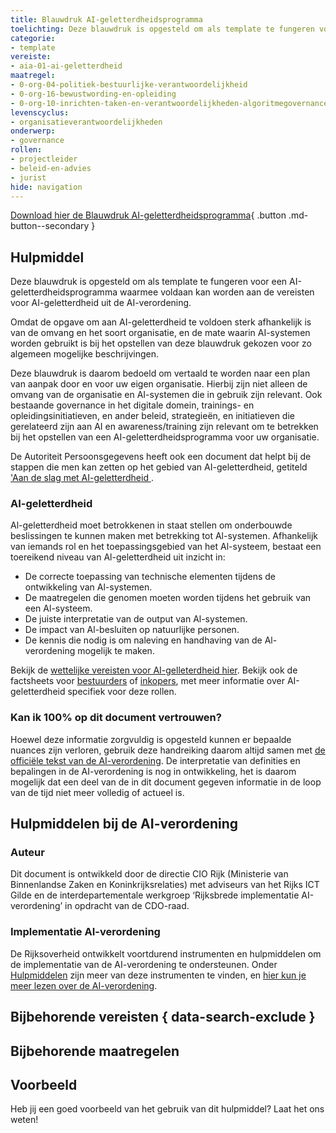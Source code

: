 ```yaml
---
title: Blauwdruk AI-geletterdheidsprogramma
toelichting: Deze blauwdruk is opgesteld om als template te fungeren voor een AI-geletterdheidsprogramma waarmee voldaan kan worden aan de vereisten voor AI-geletterdheid uit de AI-verordening.
categorie:
- template
vereiste:
- aia-01-ai-geletterdheid
maatregel:
- 0-org-04-politiek-bestuurlijke-verantwoordelijkheid
- 0-org-16-bewustwording-en-opleiding
- 0-org-10-inrichten-taken-en-verantwoordelijkheden-algoritmegovernance
levenscyclus:
- organisatieverantwoordelijkheden
onderwerp:
- governance
rollen:
- projectleider
- beleid-en-advies
- jurist
hide: navigation
---
```


<!-- tags -->

[Download hier de Blauwdruk AI-geletterdheidsprogramma](documenten/AI-Verordening_Blauwdruk_Geletterdheidsprogramma.pdf){ .button .md-button--secondary }

## Hulpmiddel
Deze blauwdruk is opgesteld om als template te fungeren voor een AI-geletterdheidsprogramma waarmee voldaan kan worden aan de vereisten voor AI-geletterdheid uit de AI-verordening.

Omdat de opgave om aan AI-geletterdheid te voldoen sterk afhankelijk is van de omvang en het soort organisatie, en de mate waarin AI-systemen worden gebruikt is bij het opstellen van deze blauwdruk gekozen voor zo algemeen mogelijke beschrijvingen.

Deze blauwdruk is daarom bedoeld om vertaald te worden naar een plan van aanpak door en voor uw eigen organisatie.
Hierbij zijn niet alleen de omvang van de organisatie en AI-systemen die in gebruik zijn relevant.
Ook bestaande governance in het digitale domein, trainings- en opleidingsinitiatieven, en ander beleid, strategieën, en initiatieven die gerelateerd zijn aan AI en awareness/training zijn relevant om te betrekken bij het opstellen van een AI-geletterdheidsprogramma voor uw organisatie.

De Autoriteit Persoonsgegevens heeft ook een document dat helpt bij de stappen die men kan zetten op het gebied van AI-geletterdheid, getiteld ['Aan de slag met AI-geletterdheid
](https://www.autoriteitpersoonsgegevens.nl/documenten/aan-de-slag-met-ai-geletterdheid).


### AI-geletterdheid
Al-geletterdheid moet betrokkenen in staat stellen om onderbouwde beslissingen te kunnen maken met betrekking tot Al-systemen.
Afhankelijk van iemands rol en het toepassingsgebied van het Al-systeem, bestaat een toereikend niveau van Al-geletterdheid uit inzicht in:

- De correcte toepassing van technische elementen tijdens de ontwikkeling van Al-systemen.
- De maatregelen die genomen moeten worden tijdens het gebruik van een Al-systeem.
- De juiste interpretatie van de output van Al-systemen.
- De impact van Al-besluiten op natuurlijke personen.
- De kennis die nodig is om naleving en handhaving van de Al-verordening mogelijk te maken.

Bekijk de [wettelijke vereisten voor AI-gelleterdheid hier](wettelijke-vereisten-AI-geletterdheid.md). Bekijk ook de factsheets voor [bestuurders](factsheet-AI-geletterdheid-bestuurders.md) of [inkopers](factsheet-AI-geletterdheid-inkopers.md), met meer informatie over AI-geletterdheid specifiek voor deze rollen.

### Kan ik 100% op dit document vertrouwen?
Hoewel deze informatie zorgvuldig is opgesteld kunnen er bepaalde nuances zijn verloren, gebruik deze handreiking daarom altijd samen met [de officiële tekst van de AI-verordening](https://eur-lex.europa.eu/legal-content/NL/TXT/?uri=CELEX:32024R1689).
De interpretatie van definities en bepalingen in de AI-verordening is nog in ontwikkeling, het is daarom mogelijk dat een deel van de in dit document gegeven informatie in de loop van de tijd niet meer volledig of actueel is.

## Hulpmiddelen bij de AI-verordening

### Auteur
Dit document is ontwikkeld door de directie CIO Rijk (Ministerie van Binnenlandse Zaken en Koninkrijksrelaties) met adviseurs van het Rijks ICT Gilde en de interdepartementale werkgroep ‘Rijksbrede implementatie AI-verordening’ in opdracht van de CDO-raad.

### Implementatie AI-verordening
De Rijksoverheid ontwikkelt voortdurend instrumenten en hulpmiddelen om de implementatie van de AI-verordening te ondersteunen. Onder [Hulpmiddelen](index.md) zijn meer van deze instrumenten te vinden, en [hier kun je meer lezen over de AI-verordening](../../ai-verordening/index.md).

## Bijbehorende vereisten { data-search-exclude }

<!-- list_vereisten_on_maatregelen_page -->

## Bijbehorende maatregelen

<!-- list_maatregelen_on_hulpmiddelen_page -->

## Voorbeeld

Heb jij een goed voorbeeld van het gebruik van dit hulpmiddel? Laat het ons weten!

